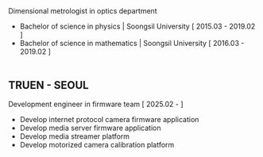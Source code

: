 ##
Dimensional metrologist in optics department
- Bachelor of science in physics | Soongsil University [ 2015.03 - 2019.02 ]
- Bachelor of science in mathematics | Soongsil University [ 2016.03 - 2019.02 ]
<br/></br>
## TRUEN - SEOUL ##
Development engineer in firmware team [ 2025.02 - ]
- Develop internet protocol camera firmware application
- Develop media server firmware application
- Develop media streamer platform
- Develop motorized camera calibration platform
<br/></br>
<!---
Metrologist-Vian/Metrologist-Vian is a ✨ special ✨ repository because its `README.md` (this file) appears on your GitHub profile.
You can click the Preview link to take a look at your changes.
--->
